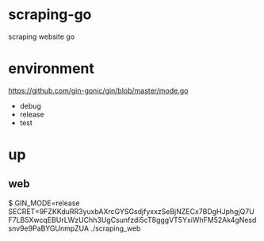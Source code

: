 # scraping-go
scraping website go

# environment
https://github.com/gin-gonic/gin/blob/master/mode.go

* debug
* release
* test

# up
## web
$ GIN_MODE=release SECRET=9FZKKduRR3yuxbAXrcGYSGsdjfyxxzSeBjNZECx7BDgHJphgjQ7UF7LB5XwcqEBUrLWzUChh3UgCsunfzdi5cT8gggVT5YxiWhFM52Ak4gNesdsnv9e9PaBYGUnmpZUA ./scraping_web
